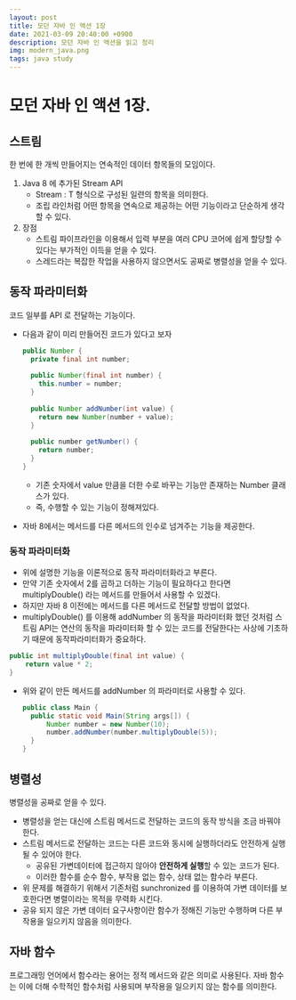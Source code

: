 ```yaml
---
layout: post
title: 모던 자바 인 액션 1장
date: 2021-03-09 20:40:00 +0900
description: 모던 자바 인 액션을 읽고 정리
img: modern_java.png
tags: java study
---
```


# 모던 자바 인 액션 1장.

## 스트림

한 번에 한 개씩 만들어지는 연속적인 데이터 항목들의 모임이다.


1. Java 8 에 추가된 Stream API
   - Stream<T> : T 형식으로 구성된 일련의 항목을 의미한다.
   - 조립 라인처럼 어떤 항목을 연속으로 제공하는 어떤 기능이라고 단순하게 생각할 수 있다.
2. 장점
   - 스트림 파이프라인을 이용해서 입력 부분을 여러 CPU 코어에 쉽게 할당할 수 있다는 부가적인 이득을 얻을 수 있다.
   - 스레드라는 복잡한 작업을 사용하지 않으면서도 공짜로 병렬성을 얻을 수 있다.

## 동작 파라미터화

코드 일부를 API 로 전달하는 기능이다.

- 다음과 같이 미리 만들어진 코드가 있다고 보자

  ```java
  public Number {
  	private final int number;
    
    public Number(final int number) {
      this.number = number;
    }
    
    public Number addNumber(int value) {
      return new Number(number + value);
    }
    
    public number getNumber() {
      return number;
    }
  }
  ```

  - 기존 숫자에서 value 만큼을 더한 수로 바꾸는 기능만 존재하는 Number 클래스가 있다.
  - 즉,  수행할 수 있는 기능이 정해져있다.

- 자바 8에서는 메서드를 다른 메서드의 인수로 넘겨주는 기능을 제공한다.

### 동작 파라미터화

- 위에 설명한 기능을 이론적으로 동작 파라미터화라고 부른다.
- 만약 기존 숫자에서 2를 곱하고 더하는 기능이 필요하다고 한다면 multiplyDouble() 라는 메서드를 만들어서 사용할 수 있겠다.
- 하지만 자바 8 이전에는 메서드를 다른 메서드로 전달할 방법이 없었다.
- multiplyDouble() 를 이용해 addNumber 의 동작을 파라미터화 했던 것처럼 스트림 API는 연산의 동작을 파라미터화 할 수 있는 코드를 전달한다는 사상에 기초하기 때문에 동작파라미터화가 중요하다.

```java
public int multiplyDouble(final int value) {
	return value * 2;
}
```

- 위와 같이 만든 메서드를 addNumber 의 파라미터로 사용할 수 있다.

  ```java
  public class Main {
  	public static void Main(String args[]) {
  		Number number = new Number(10);
  		number.addNumber(number.multiplyDouble(5));
  	}
  }
  ```

## 병렬성

병렬성을 공짜로 얻을 수 있다.

- 병렬성을 얻는 대신에 스트림 메서드로 전달하는 코드의 동작 방식을 조금 바꿔야 한다.
- 스트림 메서드로 전달하는 코드는 다른 코드와 동시에 실행하더라도 안전하게 실행될 수 있어야 한다.
  - 공유된 가변데이터에 접근하지 않아야 <b>안전하게 실행</b>할 수 있는 코드가 된다.
  - 이러한 함수를 순수 함수, 부작용 없는 함수, 상태 없는 함수라 부른다.
- 위 문제를 해결하기 위해서 기존처럼 sunchronized 를 이용하여 가변 데이터를 보호한다면 병렬이라는 목적을 무력화 시킨다.
- 공유 되지 않은 가변 데이터 요구사항이란 함수가 정해진 기능만 수행하며 다른 부작용을 일으키지 않음을 의미한다.

## 자바 함수

프로그래밍 언어에서 함수라는 용어는 정적 메서드와 같은 의미로 사용된다. 자바 함수는 이에 더해 수학적인 함수처럼 사용되며 부작용을 일으키지 않는 함수를 의미한다.